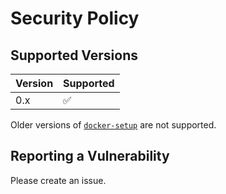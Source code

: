 # Security Policy

## Supported Versions

| Version | Supported          |
| ------- | ------------------ |
| 0.x     | :white_check_mark: |

Older versions of [`docker-setup`](https://github.com/nicholasdille/docker-setup) are not supported.

## Reporting a Vulnerability

Please create an issue.
